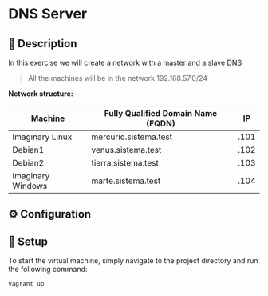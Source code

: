 # DNS Server

## :gem: Description

In this exercise we will create a network with a master and a slave DNS
> All the machines will be in the network 192.168.57.0/24

**Network structure:**

|      Machine      | Fully Qualified Domain Name (FQDN) |     IP     |
|-------------------|------------------------------------|------------|
|  Imaginary Linux  |        mercurio.sistema.test       |   .101     |
|      Debian1      |          venus.sistema.test        |   .102     |
|      Debian2      |         tierra.sistema.test        |   .103     |
| Imaginary Windows |          marte.sistema.test        |   .104     |


## :gear: Configuration

## :wrench: Setup 


To start the virtual machine, simply navigate to the project directory and run the following command:
    
    vagrant up